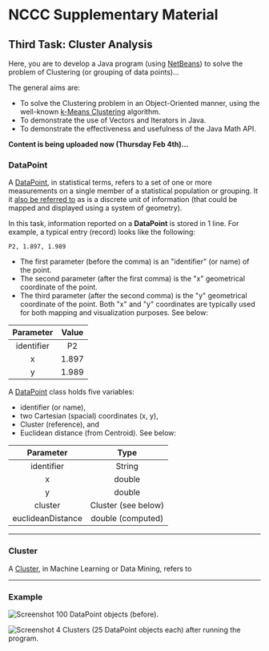 # NCCC Supplementary Material

## Third Task: Cluster Analysis

Here, you are to develop a Java program (using [NetBeans](https://netbeans.org/)) to solve the problem of Clustering (or grouping of data points)...

<!-- The purpose of this project is to demonstrate the possibility of mimicking the basic functionality of a typical Standing Order System. In addition, the project is written in such a manner that demonstrates its effectiveness (using Unit Testing). -->

The general aims are:

* To solve the Clustering problem in an Object-Oriented manner, using the well-known [k-Means Clustering](https://en.wikipedia.org/wiki/K-means_clustering) algorithm.
* To demonstrate the use of Vectors and Iterators in Java.
* To demonstrate the effectiveness and usefulness of the Java Math API.

**Content is being uploaded now (Thursday Feb 4th)...**

### DataPoint

A [DataPoint](https://en.wikipedia.org/wiki/Data_point), in statistical terms, refers to a set of one or more measurements on a single member of a statistical population or grouping. It it [also be referred to](http://whatis.techtarget.com/definition/data-point) as is a discrete unit of information (that could be mapped and displayed using a system of geometry).

In this task, information reported on a <b>DataPoint</b> is stored in 1 line. For example, a typical entry (record) looks like the following:

```
P2, 1.897, 1.989
```

* The first parameter (before the comma) is an "identifier" (or name) of the point.
* The second parameter (after the first comma) is the "x" geometrical coordinate of the point.
* The third parameter (after the second comma) is the "y" geometrical coordinate of the point. Both "x" and "y" coordinates are typically used for both mapping and visualization purposes. See below:

| Parameter | Value |
|:---------:|:-----:|
| identifier | P2 |
| x | 1.897 |
| y | 1.989 |

A [DataPoint](https://raw.github.com/youldash/NCCC/master/Clustering/skeleton/DataPoint.java) class holds five variables:

* identifier (or name),
* two Cartesian (spacial) coordinates (x, y),
* Cluster (reference), and
* Euclidean distance (from Centroid). See below:

| Parameter | Type |
|:---------:|:----:|
| identifier | String |
| x | double |
| y | double |
| cluster | Cluster (see below) |
| euclideanDistance | double (computed) |

<hr>

### Cluster

A [Cluster](https://en.wikipedia.org/wiki/Cluster_analysis), in Machine Learning or Data Mining, refers to
<!-- a set of one or more measurements on a single member of a statistical population or grouping. It it [also be referred to](http://whatis.techtarget.com/definition/data-point) as is a discrete unit of information (that could be mapped and displayed using a system of geometry). -->

<hr>


### Example

![Screenshot](https://raw.github.com/youldash/NCCC/master/misc/Before.png)
100 DataPoint objects (before).

![Screenshot](https://raw.github.com/youldash/NCCC/master/misc/After.png)
4 Clusters (25 DataPoint objects each) after running the program.

